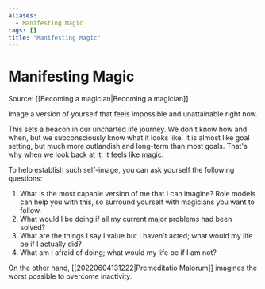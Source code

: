 ```yaml
---
aliases:
  - Manifesting Magic
tags: []
title: "Manifesting Magic"
---
```


# Manifesting Magic

Source: [[Becoming a magician|Becoming a magician]]

Image a version of yourself that feels impossible and unattainable right now.

This sets a beacon in our uncharted life journey. We don't know how and when, but we subconsciously know what it looks like. It is almost like goal setting, but much more outlandish and long-term than most goals. That's why when we look back at it, it feels like magic.

To help establish such self-image, you can ask yourself the following questions:
1. What is the most capable version of me that I can imagine? Role models can help you with this, so surround yourself with magicians you want to follow.
2. What would I be doing if all my current major problems had been solved?
3. What are the things I say I value but I haven't acted; what would my life be if I actually did?
4. What am I afraid of doing; what would my life be if I am not?

On the other hand, [[20220604131222|Premeditatio Malorum]] imagines the worst possible to overcome inactivity.


